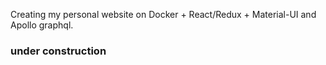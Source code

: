 Creating my personal website on Docker + React/Redux + Material-UI and Apollo graphql.
### under construction
